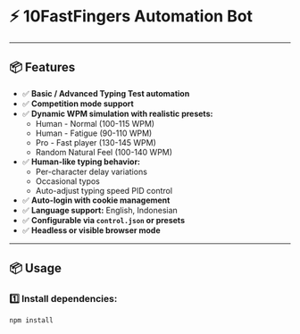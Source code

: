 # ⚡ 10FastFingers Automation Bot





---

## 📦 Features

- ✅ **Basic / Advanced Typing Test automation**
- ✅ **Competition mode support**
- ✅ **Dynamic WPM simulation with realistic presets:**
  - Human - Normal (100-115 WPM)
  - Human - Fatigue (90-110 WPM)
  - Pro - Fast player (130-145 WPM)
  - Random Natural Feel (100-140 WPM)
- ✅ **Human-like typing behavior:**
  - Per-character delay variations
  - Occasional typos
  - Auto-adjust typing speed PID control
- ✅ **Auto-login with cookie management**
- ✅ **Language support:** English, Indonesian
- ✅ **Configurable via `control.json` or presets**
- ✅ **Headless or visible browser mode**

---

## 📦 Usage

### 1️⃣ Install dependencies:

```bash
npm install
